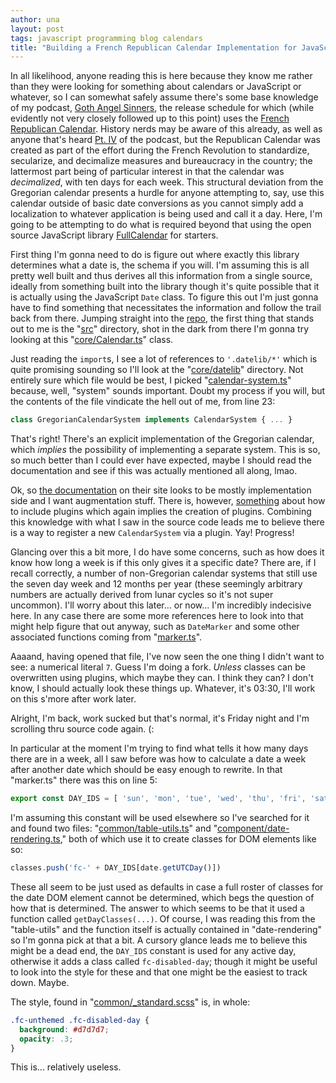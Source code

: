 ```yaml
---
author: una
layout: post
tags: javascript programming blog calendars
title: "Building a French Republican Calendar Implementation for JavaScript"
---
```


In all likelihood, anyone reading this is here because they know me rather than
they were looking for something about calendars or JavaScript or whatever, so
I can somewhat safely assume there's some base knowledge of my podcast, [Goth
Angel Sinners][1], the release schedule for which (while evidently not very
closely followed up to this point) uses the [French Republican Calendar][2].
History nerds may be aware of this already, as well as anyone that's heard [Pt.
IV][3] of the podcast, but the Republican Calendar was created as part of the
effort during the French Revolution to standardize, secularize, and decimalize
measures and bureaucracy in the country; the lattermost part being of particular
interest in that the calendar was _decimalized_, with ten days for each week.
This structural deviation from the Gregorian calendar presents a hurdle for
anyone attempting to, say, use this calendar outside of basic date conversions
as you cannot simply add a localization to whatever application is being used
and call it a day. Here, I'm going to be attempting to do what is required
beyond that using the open source JavaScript library [FullCalendar][4] for
starters.

First thing I'm gonna need to do is figure out where exactly this library
determines what a date is, the schema if you will. I'm assuming this is all
pretty well built and thus derives all this information from a single source,
ideally from something built into the library though it's quite possible that it
is actually using the JavaScript `Date` class. To figure this out I'm just gonna
have to find something that necessitates the information and follow the trail
back from there. Jumping straight into the [repo][5], the first thing that
stands out to me is the "[src][6]" directory, shot in the dark from there I'm
gonna try looking at this "[core/Calendar.ts][7]" class.

Just reading the `import`s, I see a lot of references to `'.datelib/*'` which is
quite promising sounding so I'll look at the "[core/datelib][8]" directory.
Not entirely sure which file would be best, I picked "[calendar-system.ts][9]"
because, well, "system" sounds important. Doubt my process if you will, but the
contents of the file vindicate the hell out of me, from line 23:

```typescript
class GregorianCalendarSystem implements CalendarSystem { ... }
```

That's right! There's an explicit implementation of the Gregorian calendar,
which _implies_ the possibility of implementing a separate system. This is so,
so much better than I could ever have expected, maybe I should read the
documentation and see if this was actually mentioned all along, lmao.

Ok, so [the documentation][10] on their site looks to be mostly implementation
side and I want augmentation stuff. There is, however, [something][11] about how
to include plugins which again implies the creation of plugins. Combining this
knowledge with what I saw in the source code leads me to believe there is a way
to register a new `CalendarSystem` via a plugin. Yay! Progress!

Glancing over this a bit more, I do have some concerns, such as how does it know
how long a week is if this only gives it a specific date? There are, if I recall
correctly, a number of non-Gregorian calendar systems that still use the seven
day week and 12 months per year (these seemingly arbitrary numbers are actually
derived from lunar cycles so it's not super uncommon). I'll worry about this
later... or now... I'm incredibly indecisive here. In any case there are some
more references here to look into that might help figure that out anyway, such
as `DateMarker` and some other associated functions coming from
"[marker.ts][12]".

Aaaand, having opened that file, I've now seen the one thing I didn't want to
see: a numerical literal `7`. Guess I'm doing a fork. _Unless_ classes can be
overwritten using plugins, which maybe they can. I think they can? I don't know,
I should actually look these things up. Whatever, it's 03:30, I'll work on this
s'more after work later.

Alright, I'm back, work sucked but that's normal, it's Friday night and I'm
scrolling thru source code again. (:

In particular at the moment I'm trying to find what tells it how many days there
are in a week, all I saw before was how to calculate a date a week after another
date which should be easy enough to rewrite. In that "marker.ts" there was this
on line 5:

```typescript
export const DAY_IDS = [ 'sun', 'mon', 'tue', 'wed', 'thu', 'fri', 'sat' ]
```

I'm assuming this constant will be used elsewhere so I've searched for it and
found two files: "[common/table-utils.ts][13]" and
"[component/date-rendering.ts][14]," both of which use it to create classes for
DOM elements like so:

```typescript
classes.push('fc-' + DAY_IDS[date.getUTCDay()])
```

These all seem to be just used as defaults in case a full roster of classes for
the date DOM element cannot be determined, which begs the question of how that
is determined. The answer to which seems to be that it used a function called
`getDayClasses(...)`. Of course, I was reading this from the "table-utils" and
the function itself is actually contained in "date-rendering" so I'm gonna pick
at that a bit. A cursory glance leads me to believe this might be a dead end,
the `DAY_IDS` constant is used for any active day, otherwise it adds a class
called `fc-disabled-day`; though it might be useful to look into the style for
these and that one might be the easiest to track down. Maybe.

The style, found in "[common/\_standard.scss][15]" is, in whole:

```css
.fc-unthemed .fc-disabled-day {
  background: #d7d7d7;
  opacity: .3;
}
```

This is... relatively useless.

[1]:    https://twitter.com/gthnglsnnrs
[2]:    https://en.wikipedia.org/wiki/French_Republican_calendar
[3]:    https://anchor.fm/gthnglsnnrs/episodes/Part-IV-The-Paris-Commune-e2viul
[4]:    https://fullcalendar.io/
[5]:    https://github.com/fullcalendar/fullcalendar
[6]:    https://github.com/fullcalendar/fullcalendar/tree/5c271f1d0f603406530fed294b50315de3715055/src
[7]:    https://github.com/fullcalendar/fullcalendar/blob/5c271f1d0f603406530fed294b50315de3715055/src/core/Calendar.ts
[8]:    https://github.com/fullcalendar/fullcalendar/tree/5c271f1d0f603406530fed294b50315de3715055/src/core/datelib
[9]:    https://github.com/fullcalendar/fullcalendar/blob/5c271f1d0f603406530fed294b50315de3715055/src/core/datelib/calendar-system.ts
[10]:   https://fullcalendar.io/docs
[11]:   https://fullcalendar.io/docs/typescript
[12]:   https://github.com/fullcalendar/fullcalendar/blob/5c271f1d0f603406530fed294b50315de3715055/src/core/datelib/marker.ts
[13]:   https://github.com/fullcalendar/fullcalendar/blob/587922d8c018dd31be6ced0147fdb9f9d0c10241/src/core/common/table-utils.ts
[14]:   https://github.com/fullcalendar/fullcalendar/blob/83ffa5a082a1749a58ae568134e487473d6cc432/src/core/component/date-rendering.ts
[15]:   https://github.com/fullcalendar/fullcalendar/blob/c3db87d7b34dd53ae4c6ad24636b7d8573ce3116/src/core/common/_standard.scss
